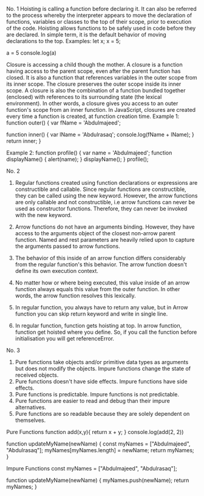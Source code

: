 No. 1
Hoisting is calling a function before declaring it. 
It can also be referred to the process whereby the interpreter appears to move the declaration of functions, variables or classes to the top of their scope, prior to execution of the code. Hoisting allows functions to be safely used in code before they are declared. 
In simple term, it is the default behavior of moving declarations to the top.
Examples: 
let x;
x = 5;

a = 5
console.log(a)
 
Closure is accessing a child though the mother. 
A closure is a function having access to the parent scope, even after the parent function has closed.
It is also a function that references variables in the outer scope from its inner scope. The closure preserves the outer scope inside its inner scope. 
A closure is also the combination of a function bundled together (enclosed) with references to its surrounding state (the lexical environment). In other words, a closure gives you access to an outer function's scope from an inner function. In JavaScript, closures are created every time a function is created, at function creation time.
 Example 1:
 function outer() {
   var fName = 'Abdulmajeed';
   
   function inner() {
         var lName = 'Abdulrasaq'; 
         console.log(fName + lName);
    }
   return inner;
}
 
Example 2:
 function profile() {
  var name = 'Abdulmajeed';
  function displayName() { 
    alert(name);
  }
  displayName();
}
profile();




No. 2
1. Regular functions created using function declarations or expressions are constructible and callable. Since regular functions are constructible, they can be called using the new keyword. 
However, the arrow functions are only callable and not constructible, i.e arrow functions can never be used as constructor functions. Therefore, they can never be invoked with the new keyword.

2. Arrow functions do not have an arguments binding. However, they have access to the arguments object of the closest non-arrow parent function. Named and rest parameters are heavily relied upon to capture the arguments passed to arrow functions.

3. The behavior of this inside of an arrow function differs considerably from the regular function's this behavior. The arrow function doesn't define its own execution context.

4. No matter how or where being executed, this value inside of an arrow function always equals this value from the outer function. In other words, the arrow function resolves this lexically.

5. In regular function, you always have to return any value, but in Arrow function you can skip return keyword and write in single line.

6. In regular function, function gets hoisting at top. 
In arrow function, function get hoisted where you define. So, if you call the function before initialisation you will get referenceError.




No. 3
1. Pure functions take objects and/or primitive data types as arguments but does not modify the objects. Impure functions change the state of received objects. 
2. Pure functions doesn't have side effects. Impure functions have side effects.
3. Pure functions is predictable. Impure functions is not predictable.
4. Pure functions are easier to read and debug than their impure alternatives.
5. Pure functions are so readable because they are solely dependent on themselves.

Pure Functions
function add(x,y){
    return x + y;
}
console.log(add(2, 2))


function updateMyName(newName) {
   const myNames = ["Abdulmajeed", "Abdulrasaq"];
   myNames[myNames.length] = newName;
   return myNames;
}

Impure Functions
const myNames = ["Abdulmajeed", "Abdulrasaq"];

function updateMyName(newName) {
  myNames.push(newName);
  return myNames;
}

